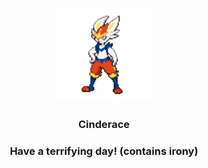 <p align="center">
    <img src="https://raw.githubusercontent.com/PokeAPI/sprites/master/sprites/pokemon/815.png" width="150" height="150">
</p>
<h3 align="center"> <b>Cinderace</b></h3>
<h3 align="center">Have a terrifying day! (contains irony)</h3>
